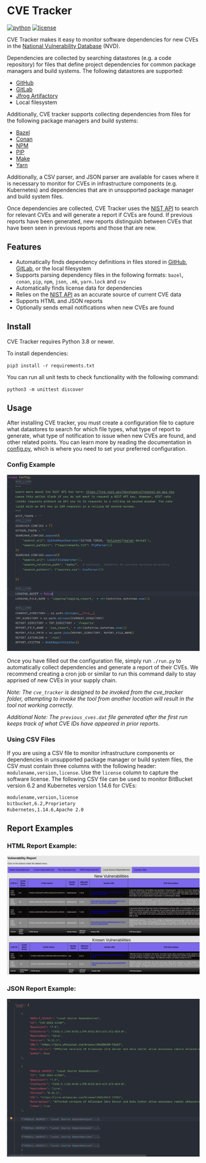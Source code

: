 # CVE Tracker
[![python](https://img.shields.io/badge/python-3.8%20%7C%203.9-blue.svg)]()
[![license](https://img.shields.io/badge/license-Apache%202.0-blue.svg)]()

CVE Tracker makes it easy to monitor software dependencies for new CVEs in the [National Vulnerability Database](https://nvd.nist.gov/) (NVD).

Dependencies are collected by searching datastores (e.g. a code repository) for files that define project dependencies for common package managers and build systems. The following datastores are supported:

* [GitHub](https://github.com/)
* [GitLab](https://gitlab.com/)
* [Jfrog Artifactory](https://jfrog.com/artifactory/)
* Local filesystem

Additionally, CVE tracker supports collecting dependencies from files for the following package managers and build systems:

* [Bazel](https://bazel.build/)
* [Conan](https://conan.io/)
* [NPM](https://www.npmjs.com/)
* [PIP](https://pip.pypa.io/)
* [Make](https://www.gnu.org/software/make/manual/make.html)
* [Yarn](https://yarnpkg.com/)

Additionally, a CSV parser, and JSON parser are available for cases where it is necessary to monitor for CVEs in infrastructure components (e.g. Kubernetes) and dependencies that are in unsupported package manager and build system files.

Once dependencies are collected, CVE Tracker uses the [NIST API](https://nvd.nist.gov/developers/vulnerabilities) to search for relevant CVEs and will generate a report if CVEs are found. If previous reports have been generated, new reports distinguish between CVEs that have been seen in previous reports and those that are new.

## Features
 
* Automatically finds dependency definitions in files stored in [GitHub](https://github.com/), [GitLab](https://gitlab.com/), or the local filesystem
* Supports parsing dependency files in the following formats: `bazel`, `conan`, `pip`, `npm`, `json`, `.mk`, `yarn.lock` and `csv`
* Automatically finds license data for dependencies
* Relies on the [NIST API](https://nvd.nist.gov/developers/vulnerabilities) as an accurate source of current CVE data
* Supports HTML and JSON reports
* Optionally sends email notifications when new CVEs are found

## Install

CVE Tracker requires Python 3.8 or newer.

To install dependencies:

`pip3 install -r requirements.txt`

You can run all unit tests to check functionality with the following command:

`python3 -m unittest discover`

## Usage

After installing CVE tracker, you must create a configuration file to capture what datastores to search for which file types, what type of report to generate, what type of notification to issue when new CVEs are found, and other related points. You can learn more by reading the documentation in [config.py](config/config.py), which is where you need to set your preferred configuration.

### Config Example
![config example](docs/images/cve_tracking_config_example.png)


Once you have filled out the configuration file, simply run `./run.py` to automatically collect dependencies and 
generate a report of their CVEs. We recommend creating a cron job or similar to run this command daily to stay apprised of new CVEs in your supply chain.

*Note: The `cve_tracker` is designed to be invoked from the cve_tracker folder, attempting to invoke the tool from another location will result in the tool not  working correctly.*

*Additional Note: The `previous_cves.dat` file generated after the first run keeps track of what CVE IDs have appeared in prior reports.*




### Using CSV Files

If you are using a CSV file to monitor infrastructure components or dependencies in unsupported package manager or build system files, the CSV must contain three columns with the following header: `modulename,version,license`. Use the `license` column to capture the software license. The following CSV file can be used to monitor BitBucket version 6.2 and Kubernetes version 1.14.6 for CVEs:

```
modulename,version,license
bitbucket,6.2,Proprietary
Kubernetes,1.14.6,Apache 2.0
```

## Report Examples

### HTML Report Example: 
![html example](docs/images/cve_tracking_html_report_example.png)

### JSON Report Example:
![json example](docs/images/cve_%20tracking_json%20_report_example.png)

